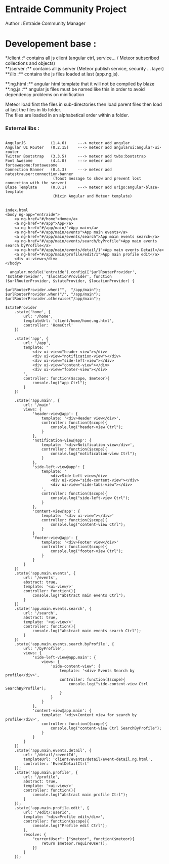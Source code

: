 # Entraide Community Project

Author : Entraide Community Manager

# Developement base :
<p>
*/client :* contains all js client (angular ctrl, service... / Meteor subscribed collections and objects)<br>
**/server :** contains all js server (Meteor publish service, security ... layer)<br>
**/lib    :** contains the js files loaded at last (app.ng.js).<br>
</p>
<p>
**.ng.html :** angular html template that it will not be compiled by blaze <br>
**.ng.js   :** angular js files must be named like this in order to avoid dependency problems on minification
</p>

<p>
Meteor load first the files in sub-directories then load parent files then load at last the files in lib folder. <br>
The files are loaded in an alphabetical order within a folder.
</p>


### External libs :
<pre>
<code>
AngularJS           (1.4.6)     ---> meteor add angular
Angular UI Router   (0.2.15)    ---> meteor add angularui:angular-ui-router
Twitter Bootstrap   (3.3.5)     ---> meteor add twbs:bootstrap
Font Awesome        (4.4.0)     ---> meteor add fortawesome:fontawesome
Connection Banner   (0.4.3)     ---> meteor add natestrauser:connection-banner      
				     (Toast message to show and prevent lost connection with the server)
Blaze Template      (0.0.1)  	---> meteor add urigo:angular-blaze-template       
				     (Mixin Angular and Meteor template)
</code>
</pre>


    index.html
    <body ng-app="entraide"> 
        <a ng-href="#/home">Home</a>
        <a ng-href="#/app">App</a>
        <a ng-href="#/app/main/">App main</a>
        <a ng-href="#/app/main/events">App main events</a>
        <a ng-href="#/app/main/events/search">App main events search</a>
        <a ng-href="#/app/main/events/search/byProfile">App main events search byProfile</a>
        <a ng-href="#/app/main/events/detail/1">App main events Detail</a>
        <a ng-href="#/app/main/profile/edit/1">App main profile edit</a>
        <div ui-view></div> 
    </body>

      angular.module('entraide').config(['$urlRouterProvider', '$stateProvider', '$locationProvider', function                 ($urlRouterProvider, $stateProvider, $locationProvider) {

    $urlRouterProvider.when("",  "/app/main");
    $urlRouterProvider.when("/", "/app/main");
    $urlRouterProvider.otherwise("/app/main");

    $stateProvider
        .state('home', {
            url: '/home',
            templateUrl: 'client/home/home.ng.html',
            controller: 'HomeCtrl'
        })
		
		.state('app', {
            url: '/app',
            template: '
				<div ui-view="header-view"></div>
				<div ui-view="notification-view"></div>
				<div ui-view="side-left-view"></div>
				<div ui-view="content-view"></div>
				<div ui-view="footer-view"></div>
			',
            controller: function($scope, $meteor){
                console.log("app Ctrl");
            }
        })
		
        .state('app.main', {
			url: '/main'
            views: {
                'header-view@app': {
                    template: '<div>Header view</div>',
                    controller: function($scope){
                        console.log("header-view Ctrl");
                    }
                },
				'notification-view@app': {
                    template: '<div>Notification view</div>',
                    controller: function($scope){
                        console.log("notification-view Ctrl");
                    }
                },
				'side-left-view@app': {
                    template: '
						<div>Side Left view</div>
						<div ui-view="side-content-view"></div>
						<div ui-view="side-tabs-view"></div>
					',
                    controller: function($scope){
                        console.log("side-left-view Ctrl");
                    }
                },
				'content-view@app': {
                    template: '<div ui-view"></div>'
                    controller: function($scope){
                        console.log("content-view Ctrl");
                    }
                }
				'footer-view@app': {
                    template: '<div>Footer view</div>'
                    controller: function($scope){
                        console.log("footer-view Ctrl");
                    }
                }
            }
        })
        .state('app.main.events', {
            url: '/events',
            abstract: true,
			template: '<ui-view/>'
            controller: function(){
                console.log("abstract main events Ctrl");
            }
        })
		.state('app.main.events.search', {
            url: '/search',
            abstract: true,
			template: '<ui-view/>'
            controller: function(){
                console.log("abstract main events search Ctrl");
            }
        })
        .state('app.main.events.search.byProfile', {
            url: '/byProfile',
            views: {
				'side-left-view@app.main': {
                    views: {
						'side-content-view': {
							template: '<div> Events Search by profile</div>',		
							controller: function($scope){
								console.log("side-content-view Ctrl SearchByProfile");
							}
						}
					}
                },
				'content-view@app.main': {
                    template: '<div>Content view for search by profile</div>',
                    controller: function($scope){
                        console.log("content-view Ctrl SearchByProfile");
                    }
                }
            }
        })
        .state('app.main.events.detail', {
            url: '/detail/:eventId',
            templateUrl: 'client/events/detail/event-detail.ng.html',
            controller: 'EventDetailCtrl'
        });
		.state('app.main.profile', {
            url: '/profile',
			abstract: true,
            template: '<ui-view/>'
            controller: function(){
                console.log("abstract main profile Ctrl");
            }
        });
		.state('app.main.profile.edit', {
            url: '/edit/:userId',
            template: '<div>Profile edit</div>',
            controller: function($scope){
				console.log("Profile edit Ctrl");
			},
            resolve: {
                "currentUser": ["$meteor", function($meteor){
                    return $meteor.requireUser();
                }]
            }
        });

